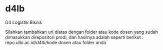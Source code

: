 # d4lb

D4 Logistik Bisnis

Silahkan tambahkan url diatas dengan folder atau kode dosen yang sudah dimasukkan direpositori prodi, dan hasilnya adalah seperti berikut : repo.ulbi.ac.id/d4lb/kode dosen atau folder anda
